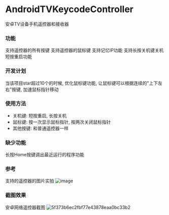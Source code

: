 # AndroidTVKeycodeController
安卓TV设备手机遥控器和接收器
### 功能
支持遥控器的所有按键
支持遥控器的鼠标键
支持记忆IP功能
支持长按关机键关机短按重启功能
### 开发计划
当该项目star超过10个的时候, 优化鼠标键功能, 让鼠标键可以根据连续的"上下左右"按键, 加速鼠标指针移动
### 使用方法
* 关机键: 短按重启, 长按关机
* 鼠标键: 按一次显示鼠标指针, 按两次关闭鼠标指针
* 其他按键: 和普通遥控器一样
### 缺少功能
长按Home按键调出最近运行的程序功能
### 参考
支持的遥控器的图片实拍
![image](https://user-images.githubusercontent.com/12047708/226825780-cf6d786d-3de4-41d6-8718-eae18760ee49.png)
### 截图效果
安卓网络遥控器截图
![5f373b6ec2fbf77e43878eaa0bc33b2](https://user-images.githubusercontent.com/12047708/226826080-d31a4778-8a15-408b-b61b-0a3624912bf8.jpg)

